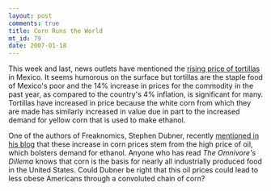 ```yaml
--- 
layout: post
comments: true
title: Corn Runs the World
mt_id: 79
date: 2007-01-18
---
```

This week and last, news outlets have mentioned the [rising price of tortillas](http://www.commercialappeal.com/mca/business/article/0,1426,MCA_440_5278441,00.html) in Mexico.  It seems humorous on the surface but tortillas are the staple food of Mexico's poor and the 14% increase in prices for the commodity in the past year, as compared to the country's 4% inflation, is significant for many.  Tortillas have increased in price because the white corn from which they are made has similarly increased in value due in part to the increased demand for yellow corn that is used to make ethanol.

One of the authors of Freaknomics, Stephen Dubner, recently [mentioned in his blog](http://www.freakonomics.com/blog/2007/01/10/will-the-high-price-of-oil-make-americans-skinnier/) that these increase in corn prices stem from the high price of oil, which bolsters demand for ethanol.  Anyone who has read <em>The Omnivore's Dillema</em> knows that corn is the basis for nearly all industrially produced food in the United States.  Could Dubner be right that this oil prices could lead to less obese Americans through a convoluted chain of corn?
